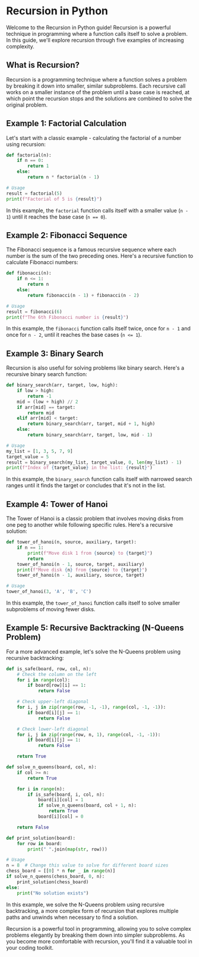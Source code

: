 # Recursion in Python

Welcome to the Recursion in Python guide! Recursion is a powerful technique in programming where a function calls itself to solve a problem. In this guide, we'll explore recursion through five examples of increasing complexity.

## What is Recursion?

Recursion is a programming technique where a function solves a problem by breaking it down into smaller, similar subproblems. Each recursive call works on a smaller instance of the problem until a base case is reached, at which point the recursion stops and the solutions are combined to solve the original problem.

## Example 1: Factorial Calculation

Let's start with a classic example - calculating the factorial of a number using recursion:

```python
def factorial(n):
    if n == 0:
        return 1
    else:
        return n * factorial(n - 1)

# Usage
result = factorial(5)
print(f"Factorial of 5 is {result}")
```

In this example, the `factorial` function calls itself with a smaller value (`n - 1`) until it reaches the base case (`n == 0`).

## Example 2: Fibonacci Sequence

The Fibonacci sequence is a famous recursive sequence where each number is the sum of the two preceding ones. Here's a recursive function to calculate Fibonacci numbers:

```python
def fibonacci(n):
    if n <= 1:
        return n
    else:
        return fibonacci(n - 1) + fibonacci(n - 2)

# Usage
result = fibonacci(6)
print(f"The 6th Fibonacci number is {result}")
```

In this example, the `fibonacci` function calls itself twice, once for `n - 1` and once for `n - 2`, until it reaches the base cases (`n <= 1`).

## Example 3: Binary Search

Recursion is also useful for solving problems like binary search. Here's a recursive binary search function:

```python
def binary_search(arr, target, low, high):
    if low > high:
        return -1
    mid = (low + high) // 2
    if arr[mid] == target:
        return mid
    elif arr[mid] < target:
        return binary_search(arr, target, mid + 1, high)
    else:
        return binary_search(arr, target, low, mid - 1)

# Usage
my_list = [1, 3, 5, 7, 9]
target_value = 5
result = binary_search(my_list, target_value, 0, len(my_list) - 1)
print(f"Index of {target_value} in the list: {result}")
```

In this example, the `binary_search` function calls itself with narrowed search ranges until it finds the target or concludes that it's not in the list.

## Example 4: Tower of Hanoi

The Tower of Hanoi is a classic problem that involves moving disks from one peg to another while following specific rules. Here's a recursive solution:

```python
def tower_of_hanoi(n, source, auxiliary, target):
    if n == 1:
        print(f"Move disk 1 from {source} to {target}")
        return
    tower_of_hanoi(n - 1, source, target, auxiliary)
    print(f"Move disk {n} from {source} to {target}")
    tower_of_hanoi(n - 1, auxiliary, source, target)

# Usage
tower_of_hanoi(3, 'A', 'B', 'C')
```

In this example, the `tower_of_hanoi` function calls itself to solve smaller subproblems of moving fewer disks.

## Example 5: Recursive Backtracking (N-Queens Problem)

For a more advanced example, let's solve the N-Queens problem using recursive backtracking:

```python
def is_safe(board, row, col, n):
    # Check the column on the left
    for i in range(col):
        if board[row][i] == 1:
            return False

    # Check upper-left diagonal
    for i, j in zip(range(row, -1, -1), range(col, -1, -1)):
        if board[i][j] == 1:
            return False

    # Check lower-left diagonal
    for i, j in zip(range(row, n, 1), range(col, -1, -1)):
        if board[i][j] == 1:
            return False

    return True

def solve_n_queens(board, col, n):
    if col >= n:
        return True

    for i in range(n):
        if is_safe(board, i, col, n):
            board[i][col] = 1
            if solve_n_queens(board, col + 1, n):
                return True
            board[i][col] = 0

    return False

def print_solution(board):
    for row in board:
        print(" ".join(map(str, row)))

# Usage
n = 8  # Change this value to solve for different board sizes
chess_board = [[0] * n for _ in range(n)]
if solve_n_queens(chess_board, 0, n):
    print_solution(chess_board)
else:
    print("No solution exists")

```

In this example, we solve the N-Queens problem using recursive backtracking, a more complex form of recursion that explores multiple paths and unwinds when necessary to find a solution.

Recursion is a powerful tool in programming, allowing you to solve complex problems elegantly by breaking them down into simpler subproblems. As you become more comfortable with recursion, you'll find it a valuable tool in your coding toolkit.
